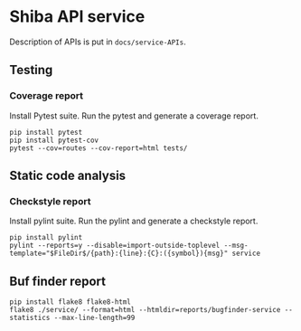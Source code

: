 # Shiba API service

Description of APIs is put in `docs/service-APIs`.

## Testing

### Coverage report

Install Pytest suite. Run the pytest and generate a coverage report.

```shell script
pip install pytest
pip install pytest-cov
pytest --cov=routes --cov-report=html tests/
``` 

## Static code analysis

### Checkstyle report

Install pylint suite. Run the pylint and generate a checkstyle report.

```shell script
pip install pylint
pylint --reports=y --disable=import-outside-toplevel --msg-template="$FileDir$/{path}:{line}:{C}:({symbol}){msg}" service
``` 

## Buf finder report

```shell script
pip install flake8 flake8-html 
flake8 ./service/ --format=html --htmldir=reports/bugfinder-service --statistics --max-line-length=99
```
